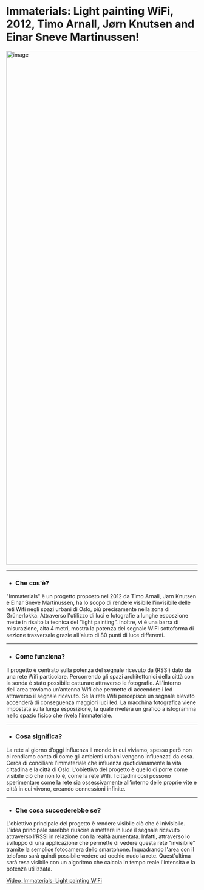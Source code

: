 
# Immaterials: Light painting WiFi, 2012, Timo Arnall, Jørn Knutsen and Einar Sneve Martinussen!


<img width="1350" alt="image" src="https://user-images.githubusercontent.com/101251566/164230806-874abe1e-0c9c-41d5-a3b4-cebd0ae699be.png">

------

* ### Che cos'è?


"Immaterials" è un progetto proposto nel 2012 da Timo Arnall, Jørn Knutsen e Einar Sneve Martinussen, ha lo scopo di rendere visibile l'invisibile delle reti Wifi negli spazi urbani di Oslo, più precisamente nella zona di Grünerløkka. Attraverso l'utilizzo di luci e fotografie a lunghe esposzione mette in risalto la tecnica del “light painting”. Inoltre, vi è una barra di misurazione, alta 4 metri, mostra la potenza del segnale WiFi sottoforma di sezione trasversale grazie all'aiuto di 80 punti di luce differenti.

------

* ### Come funziona?


Il progetto è centrato sulla potenza del segnale ricevuto da (RSSI) dato da una rete Wifi particolare. Percorrendo gli spazi architettonici della città con la sonda è stato possibile catturare attraverso le fotografie.
All'interno dell'area troviamo un’antenna Wifi che permette di accendere i led attraverso il segnale ricevuto. Se la rete Wifi percepisce un segnale elevato accenderà di conseguenza maggiori luci led. La macchina fotografica viene impostata sulla lunga esposizione, la quale rivelerà un grafico a istogramma nello spazio fisico che rivela l'immateriale.

------

* ### Cosa significa?


La rete al giorno d’oggi influenza il mondo in cui viviamo, spesso però non ci rendiamo conto di come gli ambienti urbani vengono influenzati da essa. Cerca di conciliare l’immateriale che influenza quotidianamente la vita cittadina e la città di Oslo. L’obiettivo del progetto è quello di porre come visibile ciò che non lo è, come la rete Wifi. I cittadini così possono sperimentare come la rete sia ossessivamente all’interno delle proprie vite e città in cui vivono, creando connessioni infinite.

------

* ### Che cosa succederebbe se?


L'obiettivo principale del progetto è rendere visibile ciò che è inivisibile. L'idea principale sarebbe riuscire a mettere in luce il segnale ricevuto attraverso l'RSSI in relazione con la realtà aumentata. Infatti, attraverso lo sviluppo di una applicazione che permette di vedere questa rete "invisibile" tramite la semplice fotocamera dello smartphone. Inquadrando l'area con il telofono sarà quindi possibile vedere ad occhio nudo la rete. Quest'ultima sarà resa visibile con un algoritmo che calcola in tempo reale l'intensità e la potenza utilizzata. 


[Video_Immaterials: Light painting WiFi](https://www.youtube.com/watch?v=cxdjfOkPu-E&t=2s)

